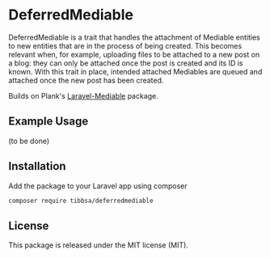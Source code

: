 # DeferredMediable

DeferredMediable is a trait that handles the attachment of Mediable entities to new entities that are in the process of being created.  This becomes relevant when, for example, uploading files to be attached to a new post on a blog: they can only be attached once the post is created and its ID is known.  With this trait in place, intended attached Mediables are queued and attached once the new post has been created.

Builds on Plank's [Laravel-Mediable](https://github.com/plank/laravel-mediable) package.

## Example Usage

(to be done)

## Installation

Add the package to your Laravel app using composer

```bash
composer require tibbsa/deferredmediable
```

## License

This package is released under the MIT license (MIT).

